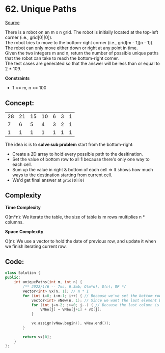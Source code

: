 # 62. Unique Paths

[Source](https://leetcode.com/problems/unique-paths/)  

There is a robot on an m x n grid. The robot is initially located at the top-left corner (i.e., grid[0][0]).   
The robot tries to move to the bottom-right corner (i.e., grid[m - 1][n - 1]).   
The robot can only move either down or right at any point in time.  
Given the two integers m and n, return the number of possible unique paths that the robot can take to reach the bottom-right corner.  
The test cases are generated so that the answer will be less than or equal to 2 * 109.

**Constraints**

* 1 <= m, n <= 100

## Concept:

|   |   |   |   |   |   |   | 
|---|---|---|---|---|---|---| 
| 28 | 21 | 15 | 10 | 6  | 3  | 1  | 
| 7  | 6  | 5  | 4  | 3  | 2  | 1  | 
| 1  | 1  | 1  | 1  | 1  | 1  | 1  | 

The idea is is to **solve sub problem** start from the bottom-right:  

* Create a 2D array to hold every possible path to the desitination.
* Set the value of bottom row to all **1** because there's only one way to each cell.
* Sum up the value in right & bottom of each cell => It shows how much ways to the destination starting from current cell.
* We'd get final answer at `grid[0][0]`

## Complexity

**Time Complexity**  

O(m*n): We iterate the table, the size of table is m rows multiplies n * columns.

**Space Complexity**  

O(n): We use a vector to hold the date of previous row, and update it when we finish iterating current row.

## Code:
```c++
class Solution {
public:
    int uniquePaths(int m, int n) {
        /** 2022/1/6 -- 7ms, 6.3mb; O(m*n), O(n); DP */
        vector<int> vx(n, 1); // n * 1
        for (int i=0; i<m-1; i++) { // Because we've set the bottom row to all 1
            vector<int> vNew(n, 1); // Since we want the last element become 1
            for (int j=n-2; j>=0; j--) { // Because the last column is always 1
                vNew[j] = vNew[j+1] + vx[j];
            }
            
            vx.assign(vNew.begin(), vNew.end());
        }
        
        return vx[0];
    }
};
```
